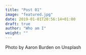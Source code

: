 ```yaml
---
title: "Post 01"
image: "featured.jpg"
date: 2019-01-01T20:56:14+01:00
draft: true
author: "Who am I"
weight: ""
---
```


Photo by Aaron Burden on Unsplash

